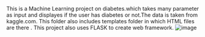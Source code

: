 This is a Machine Learning project on diabetes.which takes many parameter as input and displayes if the user has diabetes or not.The data is taken from kaggle.com.
This folder also includes templates folder in which HTML files are there .
This project also uses FLASK to create web framework.
![image](https://user-images.githubusercontent.com/43989286/124715503-b3989180-df20-11eb-97fd-6ef9874d8ded.png)


